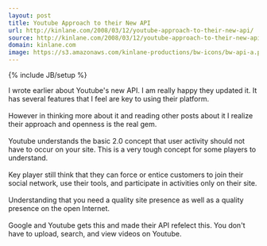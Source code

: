 ```yaml
---
layout: post
title: Youtube Approach to their New API
url: http://kinlane.com/2008/03/12/youtube-approach-to-their-new-api/
source: http://kinlane.com/2008/03/12/youtube-approach-to-their-new-api/
domain: kinlane.com
image: https://s3.amazonaws.com/kinlane-productions/bw-icons/bw-api-a.png
---
```

{% include JB/setup %}<p>
     I wrote earlier about Youtube's new API. I am really happy they updated it. It has several features that I feel are key to using their platform.
     <br />
     <br />
     However in thinking more about it and reading other posts about it I realize their approach and openness is the real gem.
     <br />
     <br />
     Youtube understands the basic 2.0 concept that user activity should not have to occur on your site. This is a very tough concept for some players to understand.
     <br />
     <br />
     Key player still think that they can force or entice customers to join their social network, use their tools, and participate in activities only on their site.
     <br />
     <br />
     Understanding that you need a quality site presence as well as a quality presence on the open Internet.
     <br />
     <br />
     Google and Youtube gets this and made their API refelect this. You don't have to upload, search, and view videos on Youtube.
</p>